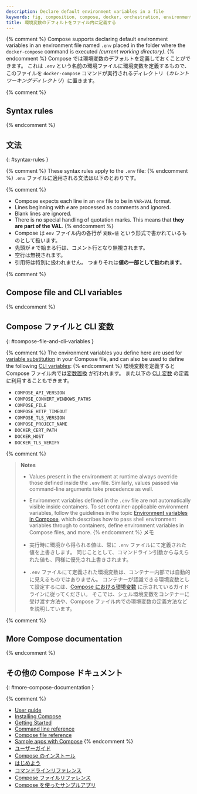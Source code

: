 ```yaml
---
description: Declare default environment variables in a file
keywords: fig, composition, compose, docker, orchestration, environment, env file
title: 環境変数のデフォルトをファイル内に定義する
---
```


{% comment %}
Compose supports declaring default environment variables in an environment file
named `.env` placed in the folder where the `docker-compose` command is executed
*(current working directory)*.
{% endcomment %}
Compose では環境変数のデフォルトを定義しておくことができます。
これは `.env` という名前の環境ファイルに環境変数を定義するもので、このファイルを
`docker-compose` コマンドが実行されるディレクトリ（*カレントワーキングディレクトリ*）に置きます。

{% comment %}
## Syntax rules
{% endcomment %}
## 文法
{: #syntax-rules }

{% comment %}
These syntax rules apply to the `.env` file:
{% endcomment %}
`.env` ファイルに適用される文法は以下のとおりです。

{% comment %}
* Compose expects each line in an `env` file to be in `VAR=VAL` format.
* Lines beginning with `#` are processed as comments and ignored.
* Blank lines are ignored.
* There is no special handling of quotation marks. This means that
  **they are part of the VAL**.
{% endcomment %}
* Compose は `env` ファイル内の各行が `変数=値` という形式で書かれているものとして扱います。
* 先頭が `#` で始まる行は、コメント行となり無視されます。
* 空行は無視されます。
* 引用符は特別に扱われません。
  つまりそれは**値の一部として扱われます**。

{% comment %}
## Compose file and CLI variables
{% endcomment %}
## Compose ファイルと CLI 変数
{: #compose-file-and-cli-variables }

{% comment %}
The environment variables you define here are used for
[variable substitution](compose-file/index.md#variable-substitution)
in your Compose file, and can also be used to define the following
[CLI variables](reference/envvars.md):
{% endcomment %}
環境変数を定義すると Compose ファイル内では[変数置換](compose-file/index.md#variable-substitution) が行われます。
また以下の [CLI 変数](reference/envvars.md) の定義に利用することもできます。

- `COMPOSE_API_VERSION`
- `COMPOSE_CONVERT_WINDOWS_PATHS`
- `COMPOSE_FILE`
- `COMPOSE_HTTP_TIMEOUT`
- `COMPOSE_TLS_VERSION`
- `COMPOSE_PROJECT_NAME`
- `DOCKER_CERT_PATH`
- `DOCKER_HOST`
- `DOCKER_TLS_VERIFY`

{% comment %}
> **Notes**
>
> * Values present in the environment at runtime always override those defined
>   inside the `.env` file. Similarly, values passed via command-line arguments
>   take precedence as well.
> * Environment variables defined in the `.env` file are not automatically
>   visible inside containers. To set container-applicable environment variables,
>   follow the guidelines in the topic
>   [Environment variables in Compose](environment-variables.md), which
>   describes how to pass shell environment variables through to containers,
>   define environment variables in Compose files, and more.
{% endcomment %}
> **メモ**
>
> * 実行時に環境から得られる値は、常に `.env` ファイルにて定義された値を上書きします。
>   同じこととして、コマンドライン引数から与えられた値も、同様に優先され上書きされます。
>
> * `.env` ファイルにて定義された環境変数は、コンテナー内部では自動的に見えるものではありません。
>   コンテナーが認識できる環境変数として設定するには、[Compose における環境変数](environment-variables.md) に示されているガイドラインに従ってください。
>   そこでは、シェル環境変数をコンテナーに受け渡す方法や、Compose ファイル内での環境変数の定義方法などを説明しています。

{% comment %}
## More Compose documentation
{% endcomment %}
## その他の Compose ドキュメント
{: #more-compose-documentation }

{% comment %}
- [User guide](index.md)
- [Installing Compose](install.md)
- [Getting Started](gettingstarted.md)
- [Command line reference](reference/index.md)
- [Compose file reference](compose-file/index.md)
- [Sample apps with Compose](samples-for-compose.md)
{% endcomment %}
- [ユーザーガイド](index.md)
- [Compose のインストール](install.md)
- [はじめよう](gettingstarted.md)
- [コマンドラインリファレンス](reference/index.md)
- [Compose ファイルリファレンス](compose-file/index.md)
- [Compose を使ったサンプルアプリ](samples-for-compose.md)
